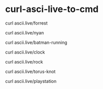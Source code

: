 # curl-asci-live-to-cmd



curl ascii.live/forrest 



curl ascii.live/nyan




curl ascii.live/batman-running




curl ascii.live/clock



curl ascii.live/rock




curl ascii.live/torus-knot



curl ascii.live/playstation



